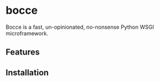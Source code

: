 # bocce

Bocce is a fast, un-opinionated, no-nonsense Python WSGI microframework.

## Features

## Installation
